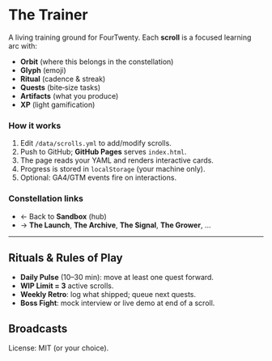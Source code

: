# The Trainer

A living training ground for FourTwenty. Each **scroll** is a focused learning arc with:
- **Orbit** (where this belongs in the constellation)
- **Glyph** (emoji)
- **Ritual** (cadence & streak)
- **Quests** (bite‑size tasks)
- **Artifacts** (what you produce)
- **XP** (light gamification)

### How it works
1. Edit `/data/scrolls.yml` to add/modify scrolls.
2. Push to GitHub; **GitHub Pages** serves `index.html`.
3. The page reads your YAML and renders interactive cards.
4. Progress is stored in `localStorage` (your machine only).
5. Optional: GA4/GTM events fire on interactions.

### Constellation links
- ← Back to **Sandbox** (hub)
- → **The Launch**, **The Archive**, **The Signal**, **The Grower**, ...

---

## Rituals & Rules of Play
- **Daily Pulse** (10–30 min): move at least one quest forward.
- **WIP Limit = 3** active scrolls.
- **Weekly Retro**: log what shipped; queue next quests.
- **Boss Fight**: mock interview or live demo at end of a scroll.

## Broadcasts

<!-- SIGNAL:START
id: 2025-09-10-trainer-glossary-merge
ts_utc: 2025-09-10T10:42:00Z
title: "Trainer: Glossary_Merge notebook aligns module glossaries to hub"
summary: >
  Glossary_Merge.ipynb (built and proven in The Trainer) merges multiple module
  glossary files into a single canonical `seeds/glossary.yml`. It deduplicates
  by `key`, unions list fields (`examples`, `see_also`, `tags`), shallow-merges
  `source`, and writes a clean, sorted output. The process runs in Jupyter or
  Colab and can be lifted into the hub as a reusable action for constellation-wide
  seed hygiene.
tags: [learning, jupyter, colab, automation, glossary, seeds, merge, trainer]
links:
  - label: "Glossary_Merge.ipynb (Trainer)"
    url: "https://github.com/zbreeden/trainer-model/blob/main/notebooks/Glossary_Merge.ipynb"
  - label: "merge_glossaries.py (script)"
    url: "https://github.com/zbreeden/trainer-model/blob/main/scripts/merge_glossaries.py"
  - label: "merge_map.csv (inputs map)"
    url: "https://github.com/zbreeden/trainer-model/blob/main/data/merge_map.csv"
  - label: "seeds/glossary.yml (target)"
    url: "https://github.com/zbreeden/trainer-model/blob/main/seeds/glossary.yml"
SIGNAL:END -->

License: MIT (or your choice).
